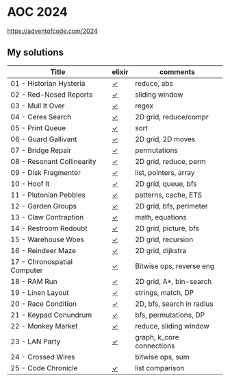 # AOC 2024

https://adventofcode.com/2024


## My solutions

| Title                                | elixir    | comments                  |
| -                                    | -         | -                         |
| 01 - Historian Hysteria              | [✓][01ex] | reduce, abs               |
| 02 - Red-Nosed Reports               | [✓][02ex] | sliding window            |
| 03 - Mull It Over                    | [✓][03ex] | regex                     |
| 04 - Ceres Search                    | [✓][04ex] | 2D grid, reduce/compr     |
| 05 - Print Queue                     | [✓][05ex] | sort                      |
| 06 - Guard Gallivant                 | [✓][06ex] | 2D grid, 2D moves         |
| 07 - Bridge Repair                   | [✓][07ex] | permutations              |
| 08 - Resonant Collinearity           | [✓][08ex] | 2D grid, reduce, perm     |
| 09 - Disk Fragmenter                 | [✓][09ex] | list, pointers, array     |
| 10 - Hoof It                         | [✓][10ex] | 2D grid, queue, bfs       |
| 11 - Plutonian Pebbles               | [✓][11ex] | patterns, cache, ETS      |
| 12 - Garden Groups                   | [✓][12ex] | 2D grid, bfs, perimeter   |
| 13 - Claw Contraption                | [✓][13ex] | math, equations           |
| 14 - Restroom Redoubt                | [✓][14ex] | 2D grid, picture, bfs     |
| 15 - Warehouse Woes                  | [✓][15ex] | 2D grid, recursion        |
| 16 - Reindeer Maze                   | [✓][16ex] | 2D grid, dijkstra         |
| 17 - Chronospatial Computer          | [✓][17ex] | Bitwise ops, reverse eng  |
| 18 - RAM Run                         | [✓][18ex] | 2D grid, A*, bin-search   |
| 19 - Linen Layout                    | [✓][19ex] | strings, match, DP        |
| 20 - Race Condition                  | [✓][20ex] | 2D, bfs, search in radius |
| 21 - Keypad Conundrum                | [✓][21ex] | bfs, permutations, DP     |
| 22 - Monkey Market                   | [✓][22ex] | reduce, sliding window    |
| 23 - LAN Party                       | [✓][23ex] | graph, k_core connections |
| 24 - Crossed Wires                   | [ ][24ex] | bitwise ops, sum          |
| 25 - Code Chronicle                  | [✓][25ex] | list comparison           |


[01ex]: elixir/day1.livemd
[02ex]: elixir/day2.livemd
[03ex]: elixir/day3.livemd
[04ex]: elixir/day4.livemd
[05ex]: elixir/day5.livemd
[06ex]: elixir/day6.livemd
[07ex]: elixir/day7.livemd
[08ex]: elixir/day8.livemd
[09ex]: elixir/day9.livemd
[10ex]: elixir/day10.livemd
[11ex]: elixir/day11.livemd
[12ex]: elixir/day12.livemd
[13ex]: elixir/day13.livemd
[14ex]: elixir/day14.livemd
[15ex]: elixir/day15.livemd
[16ex]: elixir/day16.livemd
[17ex]: elixir/day17.livemd
[18ex]: elixir/day18.livemd
[19ex]: elixir/day19.livemd
[20ex]: elixir/day20.livemd
[21ex]: elixir/day21.livemd
[22ex]: elixir/day22.livemd
[23ex]: elixir/day23.livemd
[24ex]: elixir/day24.livemd
[25ex]: elixir/day25.livemd
